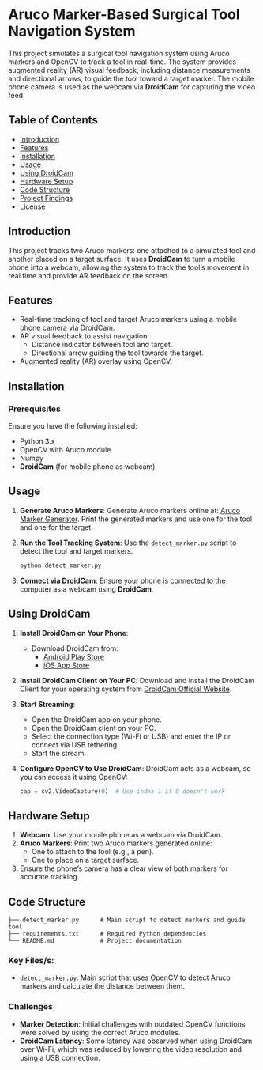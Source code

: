 
# Aruco Marker-Based Surgical Tool Navigation System

This project simulates a surgical tool navigation system using Aruco markers and OpenCV to track a tool in real-time. The system provides augmented reality (AR) visual feedback, including distance measurements and directional arrows, to guide the tool toward a target marker. The mobile phone camera is used as the webcam via **DroidCam** for capturing the video feed.

## Table of Contents

- [Introduction](#introduction)
- [Features](#features)
- [Installation](#installation)
- [Usage](#usage)
- [Using DroidCam](#using-droidcam)
- [Hardware Setup](#hardware-setup)
- [Code Structure](#code-structure)
- [Project Findings](#project-findings)
- [License](#license)

## Introduction

This project tracks two Aruco markers: one attached to a simulated tool and another placed on a target surface. It uses **DroidCam** to turn a mobile phone into a webcam, allowing the system to track the tool’s movement in real time and provide AR feedback on the screen.

## Features

- Real-time tracking of tool and target Aruco markers using a mobile phone camera via DroidCam.
- AR visual feedback to assist navigation:
  - Distance indicator between tool and target.
  - Directional arrow guiding the tool towards the target.
- Augmented reality (AR) overlay using OpenCV.

## Installation

### Prerequisites

Ensure you have the following installed:
- Python 3.x
- OpenCV with Aruco module
- Numpy
- **DroidCam** (for mobile phone as webcam)


## Usage

1. **Generate Aruco Markers**:
   Generate Aruco markers online at: [Aruco Marker Generator](https://chev.me/arucogen/). Print the generated markers and use one for the tool and one for the target.

2. **Run the Tool Tracking System**:
   Use the `detect_marker.py` script to detect the tool and target markers.

   ```bash
   python detect_marker.py
   ```

3. **Connect via DroidCam**:
   Ensure your phone is connected to the computer as a webcam using **DroidCam**.

## Using DroidCam

1. **Install DroidCam on Your Phone**:
   - Download DroidCam from:
     - [Android Play Store](https://play.google.com/store/apps/details?id=com.dev47apps.droidcam)
     - [iOS App Store](https://apps.apple.com/us/app/droidcam-wireless-webcam/id1510258102)

2. **Install DroidCam Client on Your PC**:
   Download and install the DroidCam Client for your operating system from [DroidCam Official Website](https://www.dev47apps.com/droidcam/windows/).

3. **Start Streaming**:
   - Open the DroidCam app on your phone.
   - Open the DroidCam client on your PC.
   - Select the connection type (Wi-Fi or USB) and enter the IP or connect via USB tethering.
   - Start the stream.

4. **Configure OpenCV to Use DroidCam**:
   DroidCam acts as a webcam, so you can access it using OpenCV:

   ```python
   cap = cv2.VideoCapture(0)  # Use index 1 if 0 doesn't work
   ```

## Hardware Setup

1. **Webcam**: Use your mobile phone as a webcam via DroidCam.
2. **Aruco Markers**: Print two Aruco markers generated online:
   - One to attach to the tool (e.g., a pen).
   - One to place on a target surface.
3. Ensure the phone’s camera has a clear view of both markers for accurate tracking.

## Code Structure

```
├── detect_marker.py      # Main script to detect markers and guide tool
├── requirements.txt      # Required Python dependencies
└── README.md             # Project documentation
```

### Key Files/s:
- `detect_marker.py`: Main script that uses OpenCV to detect Aruco markers and calculate the distance between them.

### Challenges
- **Marker Detection**: Initial challenges with outdated OpenCV functions were solved by using the correct Aruco modules.
- **DroidCam Latency**: Some latency was observed when using DroidCam over Wi-Fi, which was reduced by lowering the video resolution and using a USB connection.

